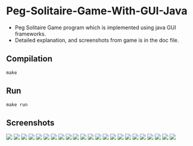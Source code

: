 # Peg-Solitaire-Game-With-GUI-Java
- Peg Solitaire Game program which is implemented using java GUI frameworks.  
- Detailed explanation, and screenshots from game is in the doc file.  

## Compilation
``` make ```
## Run
``` make run ```

## Screenshots
![](images/1.jpg)
![](images/2.jpg)
![](images/3.jpg)
![](images/4.jpg)
![](images/5.jpg)
![](images/6.jpg)
![](images/7.jpg)
![](images/8.jpg)
![](images/9.jpg)
![](images/10.jpg)
![](images/11.jpg)
![](images/12.jpg)
![](images/13.jpg)
![](images/14.jpg)
![](images/15.jpg)
![](images/16.jpg)
![](images/17.jpg)
![](images/18.jpg)
![](images/19.jpg)
![](images/20.jpg)
![](images/21.jpg)
![](images/22.jpg)
![](images/23.jpg)
